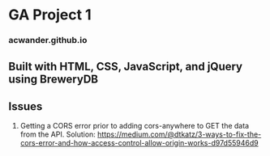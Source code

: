 # GA Project 1

### acwander.github.io

## Built with HTML, CSS, JavaScript, and jQuery using BreweryDB

## Issues

1. Getting a CORS error prior to adding cors-anywhere to GET the data from the API.
   Solution: https://medium.com/@dtkatz/3-ways-to-fix-the-cors-error-and-how-access-control-allow-origin-works-d97d55946d9
